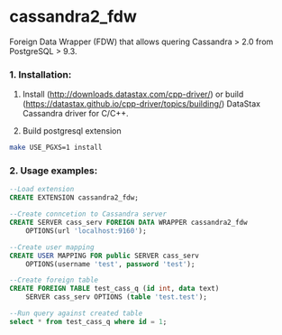 cassandra2_fdw
==============

Foreign Data Wrapper (FDW) that allows quering Cassandra > 2.0 from PostgreSQL > 9.3.

### 1. Installation:
1. Install (http://downloads.datastax.com/cpp-driver/) or build (https://datastax.github.io/cpp-driver/topics/building/) DataStax Cassandra driver for C/C++.

2. Build postgresql extension
```bash
make USE_PGXS=1 install
```


### 2. Usage examples:
```sql
--Load extension
CREATE EXTENSION cassandra2_fdw;

--Create conncetion to Cassandra server
CREATE SERVER cass_serv FOREIGN DATA WRAPPER cassandra2_fdw   
    OPTIONS(url 'localhost:9160');

--Create user mapping
CREATE USER MAPPING FOR public SERVER cass_serv 
    OPTIONS(username 'test', password 'test');

--Create foreign table
CREATE FOREIGN TABLE test_cass_q (id int, data text) 
    SERVER cass_serv OPTIONS (table 'test.test');

--Run query against created table
select * from test_cass_q where id = 1;
```
